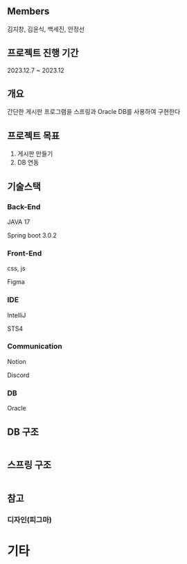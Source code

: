 ## Members

김지창, 김윤식, 백세진, 안정선

## 프로젝트 진행 기간

2023.12.7 ~ 2023.12

## 개요

간단한 게시판 프로그램을 스프링과 Oracle DB를 사용하여 구현한다

## 프로젝트 목표

1. 게시판 만들기
2. DB 연동

## 기술스택

### Back-End

JAVA 17

Spring boot 3.0.2

### Front-End

css, js

Figma

### IDE

IntelliJ

STS4

### Communication

Notion

Discord

### DB

Oracle

## DB 구조

```java

```

## 스프링 구조

```java

```

## 참고

### 디자인(피그마)

# 기타
